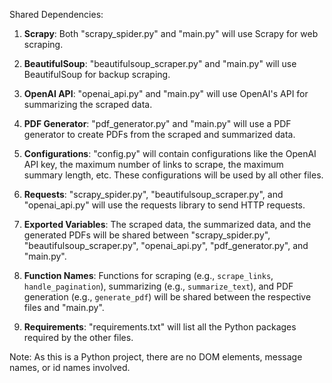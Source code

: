Shared Dependencies:

1. **Scrapy**: Both "scrapy_spider.py" and "main.py" will use Scrapy for web scraping. 

2. **BeautifulSoup**: "beautifulsoup_scraper.py" and "main.py" will use BeautifulSoup for backup scraping.

3. **OpenAI API**: "openai_api.py" and "main.py" will use OpenAI's API for summarizing the scraped data.

4. **PDF Generator**: "pdf_generator.py" and "main.py" will use a PDF generator to create PDFs from the scraped and summarized data.

5. **Configurations**: "config.py" will contain configurations like the OpenAI API key, the maximum number of links to scrape, the maximum summary length, etc. These configurations will be used by all other files.

6. **Requests**: "scrapy_spider.py", "beautifulsoup_scraper.py", and "openai_api.py" will use the requests library to send HTTP requests.

7. **Exported Variables**: The scraped data, the summarized data, and the generated PDFs will be shared between "scrapy_spider.py", "beautifulsoup_scraper.py", "openai_api.py", "pdf_generator.py", and "main.py".

8. **Function Names**: Functions for scraping (e.g., `scrape_links`, `handle_pagination`), summarizing (e.g., `summarize_text`), and PDF generation (e.g., `generate_pdf`) will be shared between the respective files and "main.py".

9. **Requirements**: "requirements.txt" will list all the Python packages required by the other files.

Note: As this is a Python project, there are no DOM elements, message names, or id names involved.